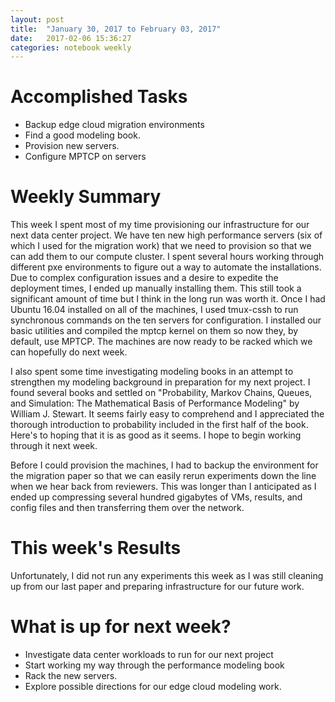 ```yaml
---
layout: post
title:  "January 30, 2017 to February 03, 2017"
date:   2017-02-06 15:36:27
categories: notebook weekly
---
```


# Accomplished Tasks
- Backup edge cloud migration environments
- Find a good modeling book.
- Provision new servers.
- Configure MPTCP on servers

# Weekly Summary
This week I spent most of my time provisioning our infrastructure for our next data center project. We have ten new high performance servers (six of which I used for the migration work) that we need to provision so that we can add them to our compute cluster. I spent several hours working through different pxe environments to figure out a way to automate the installations. Due to complex configuration issues and a desire to expedite the deployment times, I ended up manually installing them. This still took a significant amount of time but I think in the long run was worth it. Once I had Ubuntu 16.04 installed on all of the machines, I used tmux-cssh to run synchronous commands on the ten servers for configuration. I installed our basic utilities and compiled the mptcp kernel on them so now they, by default, use MPTCP. The machines are now ready to be racked which we can hopefully do next week.

I also spent some time investigating modeling books in an attempt to strengthen my modeling background in preparation for my next project. I found several books and settled on "Probability, Markov Chains, Queues, and Simulation: The Mathematical Basis of Performance Modeling" by William J. Stewart. It seems fairly easy to comprehend and I appreciated the thorough introduction to probability included in the first half of the book. Here's to hoping that it is as good as it seems. I hope to begin working through it next week.

Before I could provision the machines, I had to backup the environment for the migration paper so that we can easily rerun experiments down the line when we hear back from reviewers. This was longer than I anticipated as I ended up compressing several hundred gigabytes of VMs, results, and config files and then transferring them over the network. 


# This week's Results
Unfortunately, I did not run any experiments this week as I was still cleaning up from our last paper and preparing infrastructure for our future work. 

# What is up for next week?
- Investigate data center workloads to run for our next project
- Start working my way through the performance modeling book
- Rack the new servers.
- Explore possible directions for our edge cloud modeling work.
